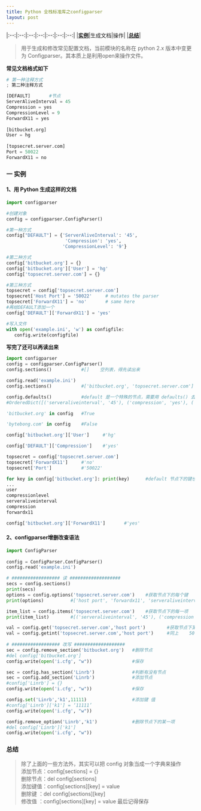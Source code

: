 ```yaml
---
title: Python 全栈标准库之configparser
layout: post
---
```


<div id='toggle'></div>

|:--:|:--:|:--:|:--:|:--:|:--:|:--:|
|**[实例](#z1)**|生成文档|操作|
|**[总结](#z2)**|

> 用于生成和修改常见配置文档，当前模块的名称在 python 2.x 版本中变更为 Configparser。其本质上是利用open来操作文件。  

**常见文档格式如下**  
```python
# 第一种注释方式
; 第二种注释方式

[DEFAULT]       #节点
ServerAliveInterval = 45
Compression = yes
CompressionLevel = 9
ForwardX11 = yes
 
[bitbucket.org]
User = hg
 
[topsecret.server.com]
Port = 50022
ForwardX11 = no
```

<h3 id='z1'>一 实例</h3>

#### 1、用 Python 生成这样的文档

```python
import configparser

#创建对象
config = configparser.ConfigParser()

#第一种方式
config["DEFAULT"] = {'ServerAliveInterval': '45',
                      'Compression': 'yes',
                     'CompressionLevel': '9'}

#第二种方式
config['bitbucket.org'] = {}
config['bitbucket.org']['User'] = 'hg'
config['topsecret.server.com'] = {}

#第三种方式
topsecret = config['topsecret.server.com']
topsecret['Host Port'] = '50022'     # mutates the parser
topsecret['ForwardX11'] = 'no'       # same here
#再给DEFAULT添加一个
config['DEFAULT']['ForwardX11'] = 'yes'

#写入文件
with open('example.ini', 'w') as configfile:
   config.write(configfile)
```

**写完了还可以再读出来**
```python
import configparser
config = configparser.ConfigParser()
config.sections()           #[]    空列表，得先读出来

config.read('example.ini')
config.sections()           #['bitbucket.org', 'topsecret.server.com']      文件中有3个节点，为什么只拿到两个？

config.defaults()           #default 是一个特殊的节点，需要用 defaults() 去拿
#OrderedDict([('serveraliveinterval', '45'), ('compression', 'yes'), ('compressionlevel', '9'), ('forwardx11', 'yes')])

'bitbucket.org' in config   #True

'bytebong.com' in config    #False

config['bitbucket.org']['User']     #'hg'

config['DEFAULT']['Compression']    #'yes'

topsecret = config['topsecret.server.com']
topsecret['ForwardX11']     #'no'
topsecret['Port']           #'50022'

for key in config['bitbucket.org']: print(key)      #default 节点下的键也会一起拿到
...
user
compressionlevel
serveraliveinterval
compression
forwardx11

config['bitbucket.org']['ForwardX11']       #'yes'
```

#### 2、configparser增删改查语法

```python
import ConfigParser
  
config = ConfigParser.ConfigParser()
config.read('example.ini')

# ################## 读 ###################
secs = config.sections()
print(secs)             
options = config.options('topsecret.server.com')    #获取节点下的每个键
print(options)          #['host port', 'forwardx11', 'serveraliveinterval', 'compression', 'compressionlevel']

item_list = config.items('topsecret.server.com')    #获取节点下的每一项
print(item_list)        #[('serveraliveinterval', '45'), ('compression', 'yes'), ('compressionlevel', '9'), ('forwardx11', 'no'), ('host port', '50022')]

val = config.get('topsecret.server.com','host port')        #获取节点下某个键的值    50022
val = config.getint('topsecret.server.com','host port')     #同上    50022   value 为 int
  
# ################## 改写 ###################
sec = config.remove_section('bitbucket.org')   #删除节点
#del config['bitbucket.org']
config.write(open('i.cfg', "w"))               #保存

sec = config.has_section('Linrb')              #判断有没有节点
sec = config.add_section('Linrb')              #添加节点
#config['Linrb'] = {}
config.write(open('i.cfg', "w"))               #保存

config.set('Linrb','k1',11111)                 #添加键 值
#config['Linrb']['k1'] = ‘11111’
config.write(open('i.cfg', "w"))

config.remove_option('Linrb','k1')             #删除节点下的某一项
#del config['Linrb']['k1']
config.write(open('i.cfg', "w"))
```

<h3 id='z2'>总结</h3>

> 除了上面的一些方法外，其实可以把 config 对象当成一个字典来操作  
> 添加节点：config[sections] = {}  
> 删除节点：del config[sections]  
> 添加键值：config[sections][key] = value  
> 删除键 ：del config[sections][key]  
> 修改值 ：config[sections][key] = value
> 最后记得保存
